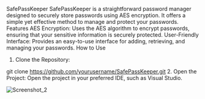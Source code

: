 SafePassKeeper
SafePassKeeper is a straightforward password manager designed to securely store passwords using AES encryption. It offers a simple yet effective method to manage and protect your passwords.
Features
AES Encryption: Uses the AES algorithm to encrypt passwords, ensuring that your sensitive information is securely protected.
User-Friendly Interface: Provides an easy-to-use interface for adding, retrieving, and managing your passwords.
How to Use
1. Clone the Repository:

git clone https://github.com/yourusername/SafePassKeeper.git
2. Open the Project:
Open the project in your preferred IDE, such as Visual Studio.


![Screenshot_2]([https://github.com/username/test/assets/108919293/d8206e8b-5c62-49f9-94e4-19b9d9d5c6e6](https://github.com/robert853000/SafePassKeeper/blob/master/screenshot1.png))
